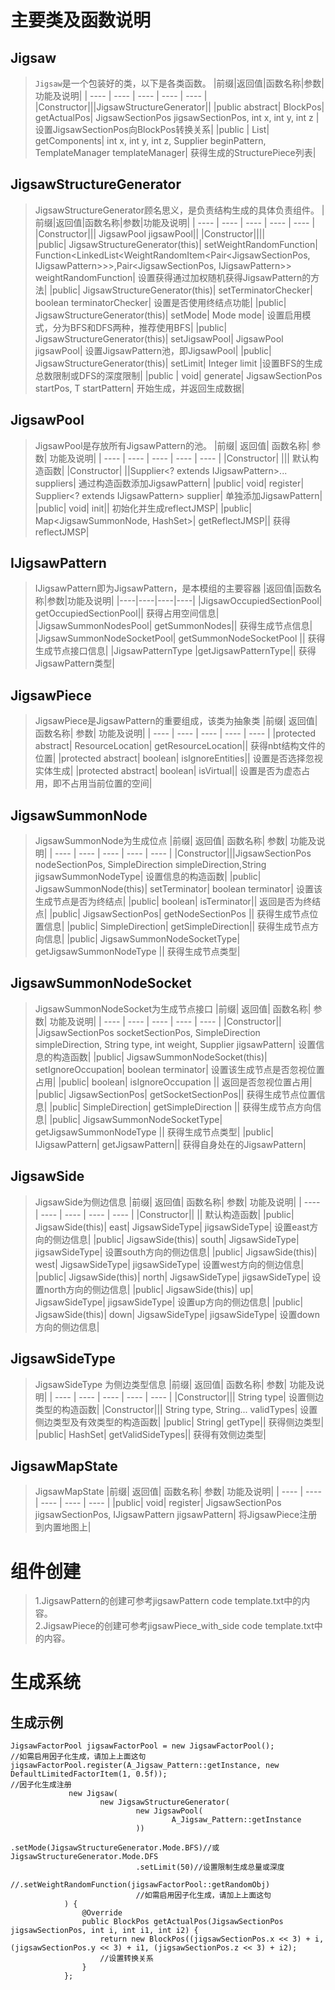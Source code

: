 # 主要类及函数说明
## Jigsaw
> `Jigsaw`是一个包装好的类，以下是各类函数。
> |前缀|返回值|函数名称|参数|功能及说明|
> |  ----  | ----  |  ----  | ----  | ----  |
> |Constructor|||JigsawStructureGenerator||	
> |public abstract|	BlockPos|	getActualPos|	JigsawSectionPos jigsawSectionPos, int x, int y, int z	|设置JigsawSectionPos向BlockPos转换关系|
> |public <V extends IJigsawPattern>|	List<StructurePiece>|	getComponents|	int x, int y, int z, Supplier<V> beginPattern, TemplateManager templateManager|	获得生成的StructurePiece列表|

## JigsawStructureGenerator
>JigsawStructureGenerator顾名思义，是负责结构生成的具体负责组件。
>|前缀|返回值|函数名称|参数|功能及说明|
>|  ----  | ----  |  ----  | ----  | ----  |
>|Constructor|||			JigsawPool jigsawPool||	
>|Constructor||||			
>|public|	JigsawStructureGenerator(this)|	setWeightRandomFunction|	Function<LinkedList<WeightRandomItem<Pair<JigsawSectionPos, IJigsawPattern>>>,Pair<JigsawSectionPos, IJigsawPattern>> weightRandomFunction|	设置获得通过加权随机获得JigsawPattern的方法|
>|public|	JigsawStructureGenerator(this)|	setTerminatorChecker|	boolean terminatorChecker|	设置是否使用终结点功能|
>|public|	JigsawStructureGenerator(this)|	setMode|	Mode mode|	设置启用模式，分为BFS和DFS两种，推荐使用BFS|
>|public|	JigsawStructureGenerator(this)|	setJigsawPool|	JigsawPool jigsawPool|	设置JigsawPattern池，即JigsawPool|
>|public|	JigsawStructureGenerator(this)|	setLimit|	Integer limit	|设置BFS的生成总数限制或DFS的深度限制|
>|public <T extends IJigsawPattern>|	void|	generate|	JigsawSectionPos startPos, T startPattern|	开始生成，并返回生成数据|

## JigsawPool
>JigsawPool是存放所有JigsawPattern的池。
>|前缀|	返回值|	函数名称|	参数|	功能及说明|
>|  ----  | ----  |  ----  | ----  | ----  |
>|Constructor|	|||			默认构造函数|
>|Constructor|			||Supplier<? extends IJigsawPattern>... suppliers|	通过构造函数添加JigsawPattern|
>|public|	void|	register|	Supplier<? extends IJigsawPattern> supplier|	单独添加JigsawPattern|
>|public|	void|	init||		初始化并生成reflectJMSP|
>|public|	Map<JigsawSummonNode, HashSet<JigsawSummonNodeSocket>>|	getReflectJMSP||		获得reflectJMSP|

## IJigsawPattern
>IJigsawPattern即为JigsawPattern，是本模组的主要容器
>|返回值|函数名称|参数|功能及说明|
>|----|----|----|----|
>|JigsawOccupiedSectionPool|	getOccupiedSectionPool||		获得占用空间信息|
>|JigsawSummonNodesPool|	getSummonNodes||		获得生成节点信息|
>|JigsawSummonNodeSocketPool|	getSummonNodeSocketPool	||	获得生成节点接口信息|
>|JigsawPatternType	|getJigsawPatternType||		获得JigsawPattern类型|

## JigsawPiece
>JigsawPiece是JigsawPattern的重要组成，该类为抽象类
>|前缀|	返回值|	函数名称|	参数|	功能及说明|
>|  ----  | ----  |  ----  | ----  | ----  |
>|protected abstract|	ResourceLocation|	getResourceLocation||		获得nbt结构文件的位置|
>|protected abstract|	boolean|	isIgnoreEntities||		设置是否选择忽视实体生成|
>|protected abstract|	boolean|	isVirtual||		设置是否为虚态占用，即不占用当前位置的空间|

## JigsawSummonNode
>JigsawSummonNode为生成位点
>|前缀|	返回值|	函数名称|	参数|	功能及说明|
>|  ----  | ----  |  ----  | ----  | ----  |
>|Constructor|||JigsawSectionPos nodeSectionPos, SimpleDirection simpleDirection,String jigsawSummonNodeType|	设置信息的构造函数|
>|public|	JigsawSummonNode(this)|	setTerminator|	boolean terminator|	设置该生成节点是否为终结点|
>|public|	boolean|	isTerminator||		返回是否为终结点|
>|public|	JigsawSectionPos|	getNodeSectionPos	||	获得生成节点位置信息|
>|public|	SimpleDirection|	getSimpleDirection||		获得生成节点方向信息|
>|public|	JigsawSummonNodeSocketType|	getJigsawSummonNodeType	||	获得生成节点类型|

## JigsawSummonNodeSocket
>JigsawSummonNodeSocket为生成节点接口
>|前缀|	返回值|	函数名称|	参数|	功能及说明|
>|  ----  | ----  |  ----  | ----  | ----  |
>|Constructor||			|JigsawSectionPos socketSectionPos, SimpleDirection simpleDirection, String type, int weight, Supplier<IJigsawPattern> jigsawPattern|	设置信息的构造函数|
>|public|	JigsawSummonNodeSocket(this)|	setIgnoreOccupation|	boolean terminator|	设置该生成节点是否忽视位置占用|
>|public|	boolean|	isIgnoreOccupation	||	返回是否忽视位置占用|
>|public|	JigsawSectionPos|	getSocketSectionPos||		获得生成节点位置信息|
>|public|	SimpleDirection|	getSimpleDirection	||	获得生成节点方向信息|
>|public|	JigsawSummonNodeSocketType|	getJigsawSummonNodeType	||	获得生成节点类型|
>|public|	IJigsawPattern|	getJigsawPattern||		获得自身处在的JigsawPattern|

## JigsawSide
>JigsawSide为侧边信息
>|前缀|	返回值|	函数名称|	参数|	功能及说明|
>|  ----  | ----  |  ----  | ----  | ----  |
>|Constructor||	||			默认构造函数|
>|public|	JigsawSide(this)|	east|	JigsawSideType| jigsawSideType|	设置east方向的侧边信息|
>|public|	JigsawSide(this)|	south|	JigsawSideType| jigsawSideType|	设置south方向的侧边信息|
>|public|	JigsawSide(this)|	west|	JigsawSideType| jigsawSideType|	设置west方向的侧边信息|
>|public|	JigsawSide(this)|	north|	JigsawSideType| jigsawSideType|	设置north方向的侧边信息|
>|public|	JigsawSide(this)|	up|	JigsawSideType| jigsawSideType|	设置up方向的侧边信息|
>|public|	JigsawSide(this)|	down|	JigsawSideType| jigsawSideType|	设置down方向的侧边信息|

## JigsawSideType
>JigsawSideType 为侧边类型信息
>|前缀|	返回值|	函数名称|	参数|	功能及说明|
>|  ----  | ----  |  ----  | ----  | ----  |
>|Constructor|||			String type|	设置侧边类型的构造函数|
>|Constructor|||		String type, String... validTypes|	设置侧边类型及有效类型的构造函数|
>|public|	String|	getType||		获得侧边类型|
>|public|	HashSet<JigsawSideType>|	getValidSideTypes||		获得有效侧边类型|
## JigsawMapState
>JigsawMapState
>|前缀|	返回值|	函数名称|	参数|	功能及说明|
>|  ----  | ----  |  ----  | ----  | ----  |
>|public|	void|	register|	JigsawSectionPos jigsawSectionPos, IJigsawPattern jigsawPattern|	将JigsawPiece注册到内置地图上|


# 组件创建
> 1.JigsawPattern的创建可参考jigsawPattern code template.txt中的内容。  
> 2.JigsawPiece的创建可参考jigsawPiece_with_side code template.txt中的内容。

# 生成系统
## 生成示例
```
JigsawFactorPool jigsawFactorPool = new JigsawFactorPool();
//如需启用因子化生成，请加上上面这句
jigsawFactorPool.register(A_Jigsaw_Pattern::getInstance, new DefaultLimitedFactorItem(1, 0.5f));
//因子化生成注册
             new Jigsaw(
                    new JigsawStructureGenerator(
                            new JigsawPool(
                                    A_Jigsaw_Pattern::getInstance
                            ))
                            .setMode(JigsawStructureGenerator.Mode.BFS)//或JigsawStructureGenerator.Mode.DFS
                            .setLimit(50)//设置限制生成总量或深度
                            //.setWeightRandomFunction(jigsawFactorPool::getRandomObj)
                            //如需启用因子化生成，请加上上面这句
            ) {
                @Override
                public BlockPos getActualPos(JigsawSectionPos jigsawSectionPos, int i, int i1, int i2) {
                    return new BlockPos((jigsawSectionPos.x << 3) + i, (jigsawSectionPos.y << 3) + i1, (jigsawSectionPos.z << 3) + i2);
                    //设置转换关系
                }
            };
```